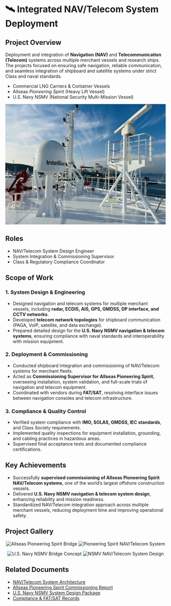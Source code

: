 # 🛰️ Integrated NAV/Telecom System Deployment  

## Project Overview  
Deployment and integration of **Navigation (NAV)** and **Telecommunication (Telecom)** systems across multiple merchant vessels and research ships.  
The projects focused on ensuring safe navigation, reliable communication, and seamless integration of shipboard and satellite systems under strict Class and naval standards.  

- Commercial LNG Carriers & Container Vessels  
- Allseas *Pioneering Spirit* (Heavy Lift Vessel)  
- U.S. Navy NSMV (National Security Multi-Mission Vessel)  

<p align="center">
  <img src="./Telecom_NAV_Integration/images/KakaoTalk_20250826_175952383.jpg" alt="Bridge Integration - NAV/Telecom Systems" width="600">
</p>

## Roles  
- NAV/Telecom System Design Engineer  
- System Integration & Commissioning Supervisor  
- Class & Regulatory Compliance Coordinator  

## Scope of Work  
### 1. System Design & Engineering  
- Designed navigation and telecom systems for multiple merchant vessels, including **radar, ECDIS, AIS, GPS, GMDSS, DP interface, and CCTV networks**.  
- Developed **telecom network topologies** for shipboard communication (PAGA, VoIP, satellite, and data exchange).  
- Prepared detailed design for the **U.S. Navy NSMV navigation & telecom systems**, ensuring compliance with naval standards and interoperability with mission equipment.  

### 2. Deployment & Commissioning  
- Conducted shipboard integration and commissioning of NAV/Telecom systems for merchant fleets.  
- Acted as **Commissioning Supervisor for Allseas Pioneering Spirit**, overseeing installation, system validation, and full-scale trials of navigation and telecom equipment.  
- Coordinated with vendors during **FAT/SAT**, resolving interface issues between navigation consoles and telecom infrastructure.  

### 3. Compliance & Quality Control  
- Verified system compliance with **IMO, SOLAS, GMDSS, IEC standards**, and Class Society requirements.  
- Implemented quality inspections for equipment installation, grounding, and cabling practices in hazardous areas.  
- Supervised final acceptance tests and documented compliance certifications.  

## Key Achievements  
- Successfully **supervised commissioning of Allseas Pioneering Spirit NAV/Telecom systems**, one of the world’s largest offshore construction vessels.  
- Delivered **U.S. Navy NSMV navigation & telecom system design**, enhancing reliability and mission readiness.  
- Standardized NAV/Telecom integration approach across multiple merchant vessels, reducing deployment time and improving operational safety.  

## Project Gallery  

<p align="center">
  <img src="https://via.placeholder.com/400x250?text=Pioneering+Spirit+Bridge" alt="Allseas Pioneering Spirit Bridge" width="400">
  <img src="https://via.placeholder.com/400x250?text=Pioneering+Spirit+Radar" alt="Pioneering Spirit NAV/Telecom System" width="400">
</p>  

<p align="center">
  <img src="https://via.placeholder.com/400x250?text=NSMV+Bridge+Concept" alt="U.S. Navy NSMV Bridge Concept" width="400">
  <img src="https://via.placeholder.com/400x250?text=NSMV+System+Design" alt="NSMV NAV/Telecom System Design" width="400">
</p>  

## Related Documents  
- [NAV/Telecom System Architecture](./NAV_Telecom_System_Architecture.pdf)  
- [Allseas Pioneering Spirit Commissioning Report](./Pioneering_Spirit_Commissioning.pdf)  
- [U.S. Navy NSMV System Design Package](./NSMV_NAV_Telecom_Design.pdf)  
- [Compliance & FAT/SAT Records](./Compliance_Test_Reports.pdf)  
